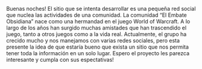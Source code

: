 Buenas noches!
El sitio que se intenta desarrollar es una pequeña red social que nuclea las actividades de una
comunidad.
La comunidad “El Embate Obsidiana” nace como una hermandad en el juego World of Warcraft. 
A lo largo de los años han surgido muchas amistades que han trascendido el juego, tanto 
a otros juegos como a la vida real. Actualmente, el grupo ha crecido mucho y nos manejamos
con varias redes sociales, pero esta presente la idea de que estaría bueno que exista un sitio 
que nos permita tener toda la información en un solo lugar.
Espero el proyecto les parezca interesante y cumpla con sus espectativas!
